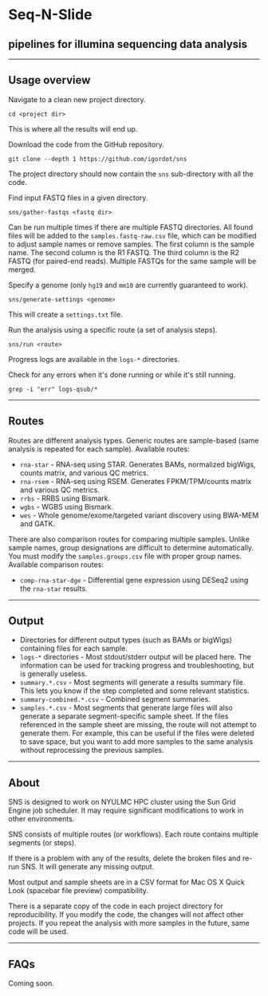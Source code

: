 # Seq-N-Slide
## pipelines for illumina sequencing data analysis

***

## Usage overview

Navigate to a clean new project directory.
```
cd <project dir>
```
This is where all the results will end up.

Download the code from the GitHub repository.
```
git clone --depth 1 https://github.com/igordot/sns
```
The project directory should now contain the `sns` sub-directory with all the code.

Find input FASTQ files in a given directory.
```
sns/gather-fastqs <fastq dir>
```
Can be run multiple times if there are multiple FASTQ directories. All found files will be added to the `samples.fastq-raw.csv` file, which can be modified to adjust sample names or remove samples. The first column is the sample name. The second column is the R1 FASTQ. The third column is the R2 FASTQ (for paired-end reads). Multiple FASTQs for the same sample will be merged.

Specify a genome (only `hg19` and `mm10` are currently guaranteed to work).
```
sns/generate-settings <genome>
```
This will create a `settings.txt` file.

Run the analysis using a specific route (a set of analysis steps).
```
sns/run <route>
```
Progress logs are available in the `logs-*` directories.

Check for any errors when it's done running or while it's still running.
```
grep -i "err" logs-qsub/*
```

***

## Routes

Routes are different analysis types. Generic routes are sample-based (same analysis is repeated for each sample). Available routes:
- `rna-star` - RNA-seq using STAR. Generates BAMs, normalized bigWigs, counts matrix, and various QC metrics.
- `rna-rsem` - RNA-seq using RSEM. Generates FPKM/TPM/counts matrix and various QC metrics.
- `rrbs` - RRBS using Bismark.
- `wgbs` - WGBS using Bismark.
- `wes` - Whole genome/exome/targeted variant discovery using BWA-MEM and GATK.

There are also comparison routes for comparing multiple samples. Unlike sample names, group designations are difficult to determine automatically. You must modify the `samples.groups.csv` file with proper group names. Available comparison routes:
- `comp-rna-star-dge` - Differential gene expression using DESeq2 using the `rna-star` results.

***

## Output

- Directories for different output types (such as BAMs or bigWigs) containing files for each sample.
- `logs-*` directories - Most stdout/stderr output will be placed here. The information can be used for tracking progress and troubleshooting, but is generally useless.
- `summary.*.csv` - Most segments will generate a results summary file. This lets you know if the step completed and some relevant statistics.
- `summary-combined.*.csv` - Combined segment summaries.
- `samples.*.csv` - Most segments that generate large files will also generate a separate segment-specific sample sheet. If the files referenced in the sample sheet are missing, the route will not attempt to generate them. For example, this can be useful if the files were deleted to save space, but you want to add more samples to the same analysis without reprocessing the previous samples.

***

## About

SNS is designed to work on NYULMC HPC cluster using the Sun Grid Engine job scheduler. It may require significant modifications to work in other environments.

SNS consists of multiple routes (or workflows). Each route contains multiple segments (or steps).

If there is a problem with any of the results, delete the broken files and re-run SNS. It will generate any missing output.

Most output and sample sheets are in a CSV format for Mac OS X Quick Look (spacebar file preview) compatibility.

There is a separate copy of the code in each project directory for reproducibility. If you modify the code, the changes will not affect other projects. If you repeat the analysis with more samples in the future, same code will be used.

***

## FAQs

Coming soon.

